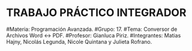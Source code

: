 # TRABAJO PRÁCTICO INTEGRADOR
#Materia: Programación Avanzada.
#Grupo: 17.
#Tema: Conversor de Archivos Word ↔ PDF.
#Profesor: Gianluca Piriz.
#Integrantes: Matias Hajny, Nicolás Legunda, Nicole Quintana y Julieta Rofrano.
